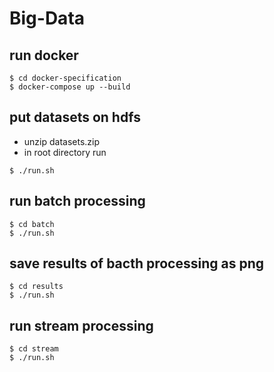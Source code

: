 # Big-Data
## run docker
```
$ cd docker-specification
$ docker-compose up --build
```
## put datasets on hdfs
* unzip datasets.zip 
* in root directory run
```
$ ./run.sh
```
## run batch processing
```
$ cd batch
$ ./run.sh
```
## save results of bacth processing as png
```
$ cd results
$ ./run.sh
```
## run stream processing
```
$ cd stream
$ ./run.sh
```
